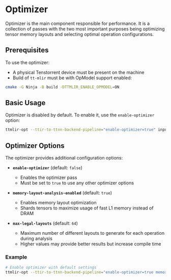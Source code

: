 # Optimizer

Optimizer is the main component responsible for performance. It is a collection of passes with the two most important purposes being optimizing tensor memory layouts and selecting optimal operation configurations.

## Prerequisites

To use the optimizer:
- A physical Tenstorrent device must be present on the machine
- Build of `tt-mlir` must be with OpModel support enabled:
```bash
cmake -G Ninja -B build -DTTMLIR_ENABLE_OPMODEL=ON
```

## Basic Usage

Optimizer is disabled by default. To enable it, use the `enable-optimizer` option:
```bash
ttmlir-opt --ttir-to-ttnn-backend-pipeline="enable-optimizer=true" input.mlir
```

## Optimizer Options

The optimizer provides additional configuration options:

- **`enable-optimizer`** (default: `false`)
  - Enables the optimizer pass
  - Must be set to `true` to use any other optimizer options

- **`memory-layout-analysis-enabled`** (default: `true`)
  - Enables memory layout optimization
  - Shards tensors to maximize usage of fast L1 memory instead of DRAM

- **`max-legal-layouts`** (default: `64`)
  - Maximum number of different layouts to generate for each operation during analysis
  - Higher values may provide better results but increase compile time

### Example

```bash
# Enable optimizer with default settings
ttmlir-opt --ttir-to-ttnn-backend-pipeline="enable-optimizer=true memory-layout-analysis-enabled=true max-legal-layouts=8" input.mlir
```
